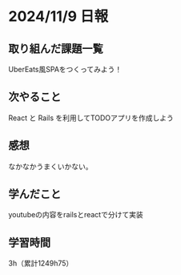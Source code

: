 # 2024/11/9 日報
## 取り組んだ課題一覧
UberEats風SPAをつくってみよう！
## 次やること
React と Rails を利用してTODOアプリを作成しよう

## 感想
なかなかうまくいかない。


## 学んだこと
youtubeの内容をrailsとreactで分けて実装


## 学習時間
3h（累計1249h75）

